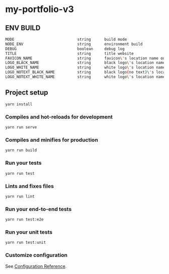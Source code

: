# my-portfolio-v3

## ENV BUILD

```bash
MODE                            string      build mode
NODE_ENV                        string      environment build
DEBUG                           boolean     debug log
TITLE                           string      title website
FAVICON_NAME                    string      favicon\'s location name on firebase storage
LOGO_BLACK_NAME                 string      black logo\'s location name on firebase storage
LOGO_WHITE_NAME                 string      white logo\'s location name on firebase storage
LOGO_NOTEXT_BLACK_NAME          string      black logo(no text)\'s location name on firebase storage
LOGO_NOTEXT_WHITE_NAME          string      white logo\'s location name on firebase storage
```

## Project setup

```
yarn install
```

### Compiles and hot-reloads for development

```
yarn run serve
```

### Compiles and minifies for production

```
yarn run build
```

### Run your tests

```
yarn run test
```

### Lints and fixes files

```
yarn run lint
```

### Run your end-to-end tests

```
yarn run test:e2e
```

### Run your unit tests

```
yarn run test:unit
```

### Customize configuration

See [Configuration Reference](https://cli.vuejs.org/config/).
